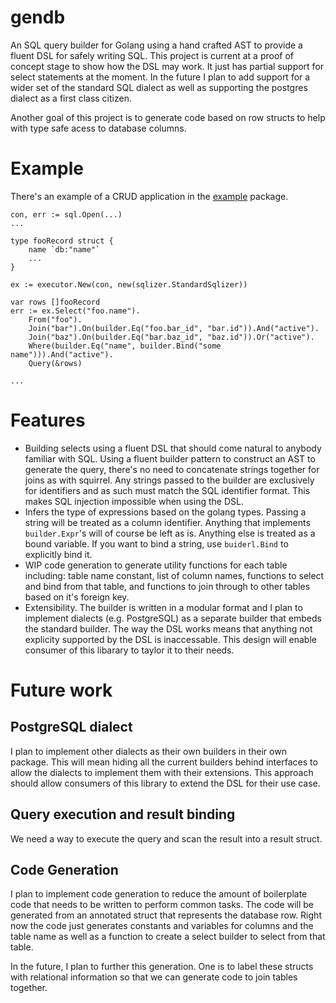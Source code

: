 # gendb

An SQL query builder for Golang using a hand crafted AST to provide a fluent DSL for safely 
writing SQL. This project is current at a proof of concept stage to show how the DSL may work. 
It just has partial support for select statements at the moment. In the future I plan to add 
support for a wider set of the standard SQL dialect as well as supporting the postgres dialect 
as a first class citizen. 

Another goal of this project is to generate code based on row structs to help with type safe 
acess to database columns. 

# Example

There's an example of a CRUD application in the [example](https://github.com/tatskaari/gendb/tree/master/example) package.

```golang
con, err := sql.Open(...)
...

type fooRecord struct {
    name `db:"name"`
    ...
}

ex := executor.New(con, new(sqlizer.StandardSqlizer))

var rows []fooRecord
err := ex.Select("foo.name").
    From("foo").
    Join("bar").On(builder.Eq("foo.bar_id", "bar.id")).And("active").
    Join("baz").On(builder.Eq("bar.baz_id", "baz.id")).Or("active").
    Where(builder.Eq("name", builder.Bind("some name"))).And("active").
    Query(&rows)

...

```

# Features
- Building selects using a fluent DSL that should come natural to anybody familiar with SQL. 
  Using a fluent builder pattern to construct an AST to generate the query, there's no need
  to concatenate strings together for joins as with squirrel. Any strings passed to the builder
  are exclusively for identifiers and as such must match the SQL identifier format. This makes 
  SQL injection impossible when using the DSL. 
- Infers the type of expressions based on the golang types. Passing a string will be treated
  as a column identifier. Anything that implements `builder.Expr`'s will of course be left as 
  is. Anything else is treated as a bound variable. If you want to bind a string, use 
  `buiderl.Bind` to explicitly bind it.
- WIP code generation to generate utility functions for each table including: table name constant, 
  list of column names, functions to select and bind from that table, and functions to join through
  to other tables based on it's foreign key.
- Extensibility. The builder is written in a modular format and I plan to implement dialects (e.g. 
  PostgreSQL) as a separate builder that embeds the standard builder. The way the DSL works means that 
  anything not explicity supported by the DSL is inaccessable. This design will enable consumer of this
  libarary to taylor it to their needs. 
  

# Future work

## PostgreSQL dialect 
I plan to implement other dialects as their own builders in their own package. This will mean hiding all
the current builders behind interfaces to allow the dialects to implement them with their extensions. This
approach should allow consumers of this library to extend the DSL for their use case. 

## Query execution and result binding 
We need a way to execute the query and scan the result into a result struct. 

## Code Generation

I plan to implement code generation to reduce the amount of boilerplate code that needs to be 
written to perform common tasks. The code will be generated from an annotated struct that 
represents the database row. Right now the code just generates constants and variables for columns
and the table name as well as a function to create a select builder to select from that table.

In the future, I plan to further this generation. One is to label these structs with relational 
information so that we can generate code to join tables together. 
